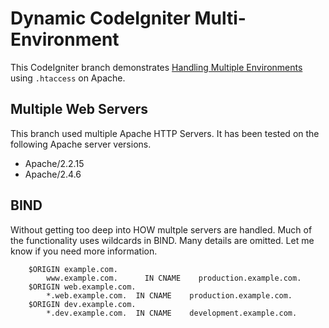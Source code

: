 # Dynamic CodeIgniter Multi-Environment

This CodeIgniter branch demonstrates [Handling Multiple Environments](https://www.codeigniter.com/user_guide/general/environments.html) using `.htaccess` on Apache.

## Multiple Web Servers

This branch used multiple Apache HTTP Servers.  It has been tested on the following Apache server versions.

-  Apache/2.2.15
-  Apache/2.4.6


## BIND

Without getting too deep into HOW multple servers are handled.  Much of the functionality uses wildcards in BIND.  Many details are omitted.  Let me know if you need more information.
```
    $ORIGIN example.com.
        www.example.com.      IN CNAME    production.example.com.
    $ORIGIN web.example.com.
        *.web.example.com.  IN CNAME    production.example.com.
    $ORIGIN dev.example.com.
        *.dev.example.com.  IN CNAME    development.example.com.
```